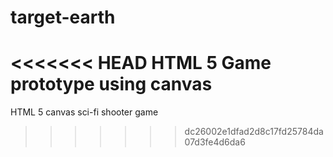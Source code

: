 target-earth
============

<<<<<<< HEAD
HTML 5 Game prototype using canvas
=======
HTML 5 canvas sci-fi shooter game
>>>>>>> dc26002e1dfad2d8c17fd25784da07d3fe4d6da6
